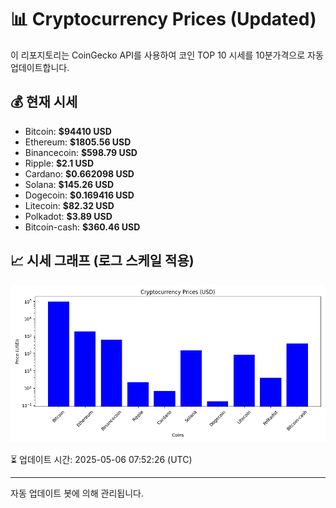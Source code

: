 
# 📊 Cryptocurrency Prices (Updated)

이 리포지토리는 CoinGecko API를 사용하여 코인 TOP 10 시세를 10분가격으로 자동 업데이트합니다.

## 💰 현재 시세
- Bitcoin: **$94410 USD**
- Ethereum: **$1805.56 USD**
- Binancecoin: **$598.79 USD**
- Ripple: **$2.1 USD**
- Cardano: **$0.662098 USD**
- Solana: **$145.26 USD**
- Dogecoin: **$0.169416 USD**
- Litecoin: **$82.32 USD**
- Polkadot: **$3.89 USD**
- Bitcoin-cash: **$360.46 USD**

## 📈 시세 그래프 (로그 스케일 적용)
![Crypto Prices](crypto_prices.png)

⏳ 업데이트 시간: 2025-05-06 07:52:26 (UTC)

---
자동 업데이트 봇에 의해 관리됩니다.
